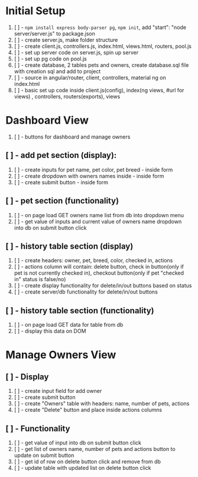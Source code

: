 # Initial Setup
1. [ ] - `npm install express body-parser pg`, `npm init`, add "start": "node server/server.js" to package.json
2. [ ] - create server.js, make folder structure
3. [ ] - create client.js, controllers.js, index.html, views.html, routers, pool.js
4. [ ] - set up server code on server.js, spin up server
5. [ ] - set up pg code on pool.js
6. [ ] - create database, 2 tables pets and owners, create database.sql file with creation sql and add to project
7. [ ] - source in angular/router, client, controllers, material ng on index.html
8. [ ] - basic set up code inside client.js(config), index(ng views, #url for views) , controllers, routers(exports), views

# Dashboard View
1. [ ] - buttons for dashboard and manage owners
## [ ] - add pet section (display):
 1. [ ] - create inputs for pet name, pet color, pet breed - inside form
 2. [ ] - create dropdown with owners names inside - inside form
 3. [ ] - create submit button - inside form

## [ ] - pet section (functionality)
1. [ ] - on page load GET owners name list from db into dropdown menu
2. [ ] - get value of inputs and current value of owners name dropdown into db on submit button click

## [ ] - history table section (display)
1. [ ] - create headers: owner, pet, breed, color, checked in, actions
2. [ ] - actions column will contain: 
    delete button, 
    check in button(only if pet is not currently checked in), 
    checkout button(only if pet "checked in" status is false/no)
3. [ ] - create display functionality for delete/in/out buttons based on status
4. [ ] - create server/db functionality for delete/in/out buttons

## [ ] - history table section (functionality)
1. [ ] - on page load GET data for table from db
2. [ ] - display this data on DOM


# Manage Owners View
## [ ] - Display
1. [ ] - create input field for add owner
2. [ ] - create submit button
3. [ ] - create "Owners" table with headers: name, number of pets, actions
4. [ ] - create "Delete" button and place inside actions columns

## [ ] - Functionality
1. [ ] - get value of input into db on submit button click
2. [ ] - get list of owners name, number of pets and actions button to update on submit button
3. [ ] - get id of row on delete button click and remove from db
4. [ ] - update table with updated list on delete button click